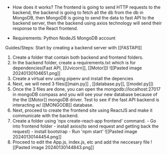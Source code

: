 
- How does it works?
The frontend is going to send HTTP requests to the backend, the backend is going to fetch all the db from the db in MongoDB, then MongoDB is going to send the data to fast API to the backend server, then the backend using axios technology will send their response to the React frontend.

- Requirements:
Python
NodeJS
MongoDB account

Guides/Steps:
Start by creating a backend server with [[FASTAPI]]
1. Create a folder that contain both backend and frontend folders.
2. In the backend folder, create a requirements.txt which is for dependencies(Fast API, [[Uvicorn]], [[Motor]])
![[Pasted image 20240130104651.png]]
3. Create a virtual env using pipenv and install the depencies
4.  Next, we will need 3 files([[main.py]] , [[database.py]], [[model.py]])
5. Once the 3 files are done, you can open the mongodb://localhost:27017 in mongoDB compass and you will see your new database because of the the [[Motor]] mongoDB driver. Test to see if the fast API backend is interacting w/ [[MONGODB]] database.
6. Next, proceed to create the frontend site using ReactJS and make it communicate with the backend.
7. Create a folder using 'npx create-react-app frontend' command.
		- Go into frontend folder
		- install axios(to send request and getting back the request)
		- install bootstrap
		- Run 'npm start'
		![[Pasted image 20240130144454.png]]
8. Proceed to edit the App.js, index.js, etc and add the neccesary file
![[Pasted image 20240130144843.png]]
